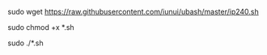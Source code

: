 sudo wget https://raw.githubusercontent.com/iunui/ubash/master/ip240.sh

sudo chmod +x *.sh

sudo ./*.sh
